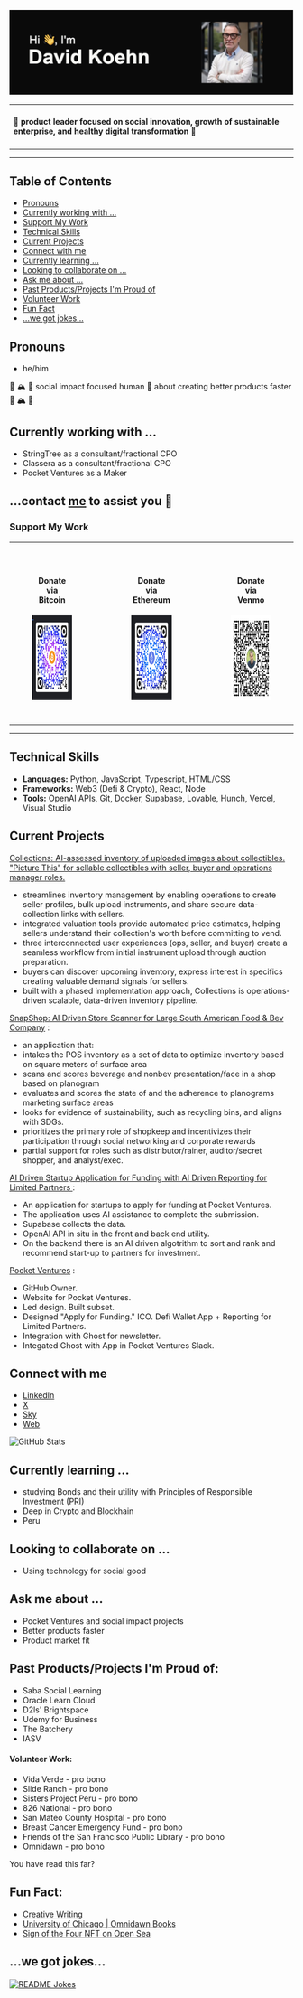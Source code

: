 ![Header](https://github.com/davidkoehn/davidkoehn/blob/main/header.png)


<table>
  <tr>
    <td style="vertical-align: top;">
      <h4>💚 product leader focused on social innovation, growth of sustainable enterprise, and healthy digital transformation  💚</h4>
    </td>
      </tr>
</table>

----
## Table of Contents
- [Pronouns](#pronouns)
- [Currently working with ...](#currently-working-with-)
- [Support My Work](#support-my-work)
- [Technical Skills](#technical-skills)
- [Current Projects](#current-projects)
- [Connect with me](#connect-with-me)
- [Currently learning ...](#currently-learning-)
- [Looking to collaborate on ...](#looking-to-collaborate-on-)
- [Ask me about ...](#ask-me-about-)
- [Past Products/Projects I'm Proud of](#past-productsprojects-im-proud-of)
- [Volunteer Work](#volunteer-work)
- [Fun Fact](#fun-fact)
- [...we got jokes...](#we-got-jokes)

## Pronouns
- he/him

🌊 🏔️ 🌳 social impact focused human 🔄 about creating better products faster 🌊 🏔️ 🌳

## Currently working with ...  

- StringTree as a consultant/fractional CPO
- Classera as a consultant/fractional CPO
- Pocket Ventures as a Maker
  
##  ...contact [me](https://www.linkedin.com/in/davidkoehn/) to assist you 🔭

### Support My Work 

<table style="width: 100%; border: 0;">
  <tr>
    <td style="padding: 40px; text-align: center; width: 30%; border: 0;">
      <h4>Donate via Bitcoin</h4>
      <a id="donate-bitcoin"></a>
      <a href="bitcoin:bc1q7lwqy08xkufksg20klvl0wshuex5fa3qjsw39u">
        <img src="/bitcoin-qr.png" alt="Donate Bitcoin" style="width: 150px; height: 150px;">
      </a>
    </td>
    <td style="width: 5%; border: 0;"></td>
    <td style="padding: 40px; text-align: center; width: 30%; border: 0;">
      <h4>Donate via Ethereum</h4>
      <a id="donate-ethereum"></a>
      <a href="ethereum:0x98b99b2f0F15206032AB0785893aB67Ae21dd94a">
        <img src="/ethereum-qr.png" alt="Donate Ethereum" style="width: 150px; height: 150px;">
      </a>
    </td>
    <td style="width: 5%; border: 0;"></td>
    <td style="padding: 40px; text-align: center; width: 30%; border: 0;">
      <h4>Donate via Venmo</h4>
      <a id="donate-venmo"></a>
      <a href="https://venmo.com/David-Koehn-5">
        <img src="/venmo-qr.png" alt="Donate Venmo" style="width: 150px; height: 150px;">
      </a>
    </td>
  </tr>
</table>

---

## Technical Skills
- **Languages:** Python, JavaScript, Typescript, HTML/CSS
- **Frameworks:** Web3 (Defi & Crypto), React, Node
- **Tools:** OpenAI APIs, Git, Docker, Supabase, Lovable, Hunch, Vercel, Visual Studio

## Current Projects

[Collections: AI-assessed inventory of uploaded images about collectibles. "Picture This" for sellable collectibles with seller, buyer and operations manager roles.](https://github.com/davidkoehn/collections)
- streamlines inventory management by enabling operations to create seller profiles, bulk upload instruments, and share secure data-collection links with sellers.
- integrated valuation tools provide automated price estimates, helping sellers understand their collection's worth before committing to vend.
- three interconnected user experiences (ops, seller, and buyer) create a seamless workflow from initial instrument upload through auction preparation.
- buyers can discover upcoming inventory, express interest in specifics creating valuable demand signals for sellers.
- built with a phased implementation approach, Collections is operations-driven scalable, data-driven inventory pipeline.

[SnapShop: AI Driven Store Scanner for Large South American Food & Bev Company](
https://github.com/davidkoehn/snapshop-io-773dacd5) :
- an application that:
- intakes the POS inventory as a set of data to optimize inventory based on square meters of surface area
- scans and scores beverage and nonbev presentation/face in a shop based on planogram 
- evaluates and scores the state of and the adherence to planograms marketing surface areas
- looks for evidence of sustainability, such as recycling bins, and aligns with SDGs.
- prioritizes the primary role of shopkeep and incentivizes their participation through social networking and corporate rewards
- partial support for roles such as distributor/rainer, auditor/secret shopper, and analyst/exec. 

[AI Driven Startup Application for Funding with AI Driven Reporting for Limited Partners ](https://github.com/davidkoehn/funding-journey-quest) :

- An application for startups to apply for funding at Pocket Ventures. 
- The application uses AI assistance to complete the submission.
- Supabase collects the data. 
- OpenAI API in situ in the front and back end utility. 
- On the backend there is an AI driven algotrithm to sort and rank and recommend start-up to partners for investment. 

[Pocket Ventures](https://github.com/Pocket-Ventures) : 

- GitHub Owner. 
- Website for Pocket Ventures. 
- Led design. Built subset. 
- Designed "Apply for Funding." ICO. Defi Wallet App + Reporting for Limited Partners. 
- Integration with Ghost for newsletter. 
- Integated Ghost with App in Pocket Ventures Slack.

## Connect with me
- [LinkedIn](https://www.linkedin.com/in/davidkoehn/)
- [X](https://twitter.com/davidkoehn)
- [Sky](https://bsky.app/profile/davidkoehn.bsky.social)
- [Web](https://david-koehn.com)

![GitHub Stats](https://github-readme-stats.vercel.app/api?username=davidkoehn&show_icons=true)

## Currently learning ... 
- studying Bonds and their utility with Principles of Responsible Investment (PRI)
- Deep in Crypto and Blockhain
- Peru

## Looking to collaborate on ... 
- Using technology for social good

## Ask me about ...
- Pocket Ventures and social impact projects
- Better products faster
- Product market fit

## Past Products/Projects I'm Proud of:
* Saba Social Learning
* Oracle Learn Cloud
* D2ls' Brightspace
* Udemy for Business
* The Batchery
* IASV

#### Volunteer Work:
* Vida Verde - pro bono
* Slide Ranch - pro bono
* Sisters Project Peru - pro bono
* 826 National - pro bono
* San Mateo County Hospital - pro bono
* Breast Cancer Emergency Fund - pro bono
* Friends of the San Francisco Public Library - pro bono
* Omnidawn - pro bono

You have read this far? 

## Fun Fact: 
- [Creative Writing](https://davidkoehn.com)
- [University of Chicago | Omnidawn Books](https://press.uchicago.edu/ucp/books/author/K/D/au43347565.html)
- [Sign of the Four NFT on Open Sea](https://opensea.io/assets/matic/0xb50abcdb023e5b0d31d349a13e9e6ca366337d82/1/)

## ...we got jokes...

<a href="https://readme-jokes.vercel.app"><img align="center" src="https://readme-jokes.vercel.app/api" alt="README Jokes"></a>
